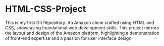 # HTML-CSS-Project
This is my first Git Repository.
   An Amazon clone crafted using HTML and CSS, showcasing foundational web development skills. This project mirrors the layout and design of the Amazon platform, highlighting a demonstration of front-end expertise and a passion for user interface design.
